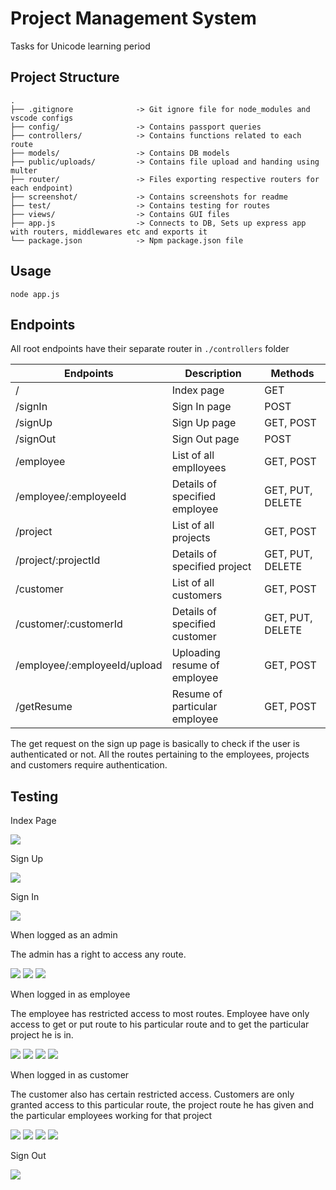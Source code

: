 # Project Management System
Tasks for Unicode learning period

## Project Structure

```
.
├── .gitignore              -> Git ignore file for node_modules and vscode configs
├── config/                 -> Contains passport queries
├── controllers/            -> Contains functions related to each route
├── models/                 -> Contains DB models
├── public/uploads/         -> Contains file upload and handing using multer
├── router/                 -> Files exporting respective routers for each endpoint)
├── screenshot/             -> Contains screenshots for readme
├── test/                   -> Contains testing for routes
├── views/                  -> Contains GUI files
├── app.js                  -> Connects to DB, Sets up express app with routers, middlewares etc and exports it
└── package.json            -> Npm package.json file
```
## Usage
```
node app.js
```
## Endpoints
All root endpoints have their separate router in `./controllers` folder

|Endpoints                    |Description                                                                      |Methods               |
|-----------------------------|---------------------------------------------------------------------------------|----------------------|
|/                            |Index page                                                                       |GET                   |
|/signIn                      |Sign In page                                                                     |POST                  |
|/signUp                      |Sign Up page                                                                     |GET, POST             |
|/signOut                     |Sign Out page                                                                    |POST                  |
|/employee                    |List of all emplloyees                                                           |GET, POST             |
|/employee/:employeeId        |Details of specified employee                                                    |GET, PUT, DELETE      |
|/project                     |List of all projects                                                             |GET, POST             |
|/project/:projectId          |Details of specified project                                                     |GET, PUT, DELETE      |
|/customer                    |List of all customers                                                            |GET, POST             |
|/customer/:customerId        |Details of specified customer                                                    |GET, PUT, DELETE      |
|/employee/:employeeId/upload |Uploading resume of employee                                                     |GET, POST             |
|/getResume                   |Resume of particular employee                                                    |GET, POST             |

The get request on the sign up page is basically to check if the user is authenticated or not. All the routes pertaining to the employees, projects and customers require authentication.

## Testing

Index Page

<img src="screenshot/index.jpg">

Sign Up

<img src="screenshot/signup.jpg">

Sign In

<img src="screenshot/signin.jpg">

When logged as an admin

The admin has a right to access any route.

<img src="screenshot/admin1.jpg">

<img src="screenshot/admin2.jpg">

<img src="screenshot/admin3.jpg">

When logged in as employee

The employee has restricted access to most routes. Employee have only access to get or put route to his particular route and to get the particular project he is in.


<img src="screenshot/emp1.jpg">

<img src="screenshot/emp2.jpg">

<img src="screenshot/emp3.jpg">

<img src="screenshot/emp4.jpg">

When logged in as customer

The customer also has certain restricted access. Customers are only granted access to this particular route, the project route he has given and the particular employees working for that project

<img src="screenshot/cust1.jpg">

<img src="screenshot/cust2.jpg">

<img src="screenshot/cust3.jpg">

<img src="screenshot/cust4.jpg">

Sign Out

<img src="screenshot/signout.jpg">
